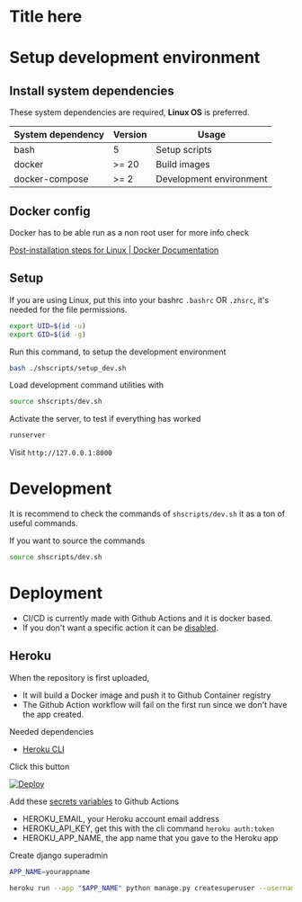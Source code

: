 # Title here

# Setup development environment

## Install system dependencies
These system dependencies are required, **Linux OS** is preferred.

| System dependency | Version | Usage                   |
|-------------------|---------|-------------------------|
| bash              | 5       | Setup scripts           |
| docker            | >= 20   | Build images            |
| docker-compose    | >= 2    | Development environment |

## Docker config
Docker has to be able run as a non root user for more info check

[Post-installation steps for Linux | Docker Documentation](https://docs.docker.com/engine/install/linux-postinstall/)

## Setup

If you are using Linux, put this into your bashrc `.bashrc` OR `.zhsrc`, it's needed for the file permissions.

```bash
export UID=$(id -u)
export GID=$(id -g)
```

Run this command, to setup the development environment

```bash
bash ./shscripts/setup_dev.sh
```
Load development command utilities with

```bash
source shscripts/dev.sh
```
Activate the server, to test if everything has worked

```bash
runserver
```

Visit `http://127.0.0.1:8000`

# Development
It is recommend to check the commands of `shscripts/dev.sh` it as a ton of useful commands.

If you want to source the commands 

```bash
source shscripts/dev.sh
```

# Deployment

- CI/CD is currently made with Github Actions and it is docker based.
- If you don't want a specific action it can be [disabled](https://docs.github.com/en/actions/managing-workflow-runs/disabling-and-enabling-a-workflow).

## Heroku

When the repository is first uploaded,
- It will build a Docker image and push it to Github Container registry
- The Github Action workflow will fail on the first run since we don't have the app created.

Needed dependencies
- [Heroku CLI](https://devcenter.heroku.com/articles/heroku-cli#install-the-heroku-cli)

Click this button

[![Deploy](https://www.herokucdn.com/deploy/button.svg)](https://heroku.com/deploy)

Add these [secrets variables](https://docs.github.com/en/actions/security-guides/encrypted-secrets) to Github Actions

- HEROKU_EMAIL, your Heroku account email address
- HEROKU_API_KEY, get this with the cli command `heroku auth:token`
- HEROKU_APP_NAME, the app name that you gave to the Heroku app

Create django superadmin

```bash
APP_NAME=yourappname

heroku run --app "$APP_NAME" python manage.py createsuperuser --username admin --email admin@dev.com
```
